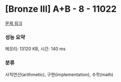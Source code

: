 # [Bronze III] A+B - 8 - 11022 

[문제 링크](https://www.acmicpc.net/problem/11022) 

### 성능 요약

메모리: 13120 KB, 시간: 140 ms

### 분류

사칙연산(arithmetic), 구현(implementation), 수학(math)

